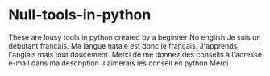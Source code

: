 # Null-tools-in-python
These are lousy tools in python created by a beginner
No english
Je suis un débutant français. Ma langue natale est donc le français.
J'apprends l'anglais mais tout doucement. Merci de me donnez des conseils à l'adresse e-mail dans ma description 
J'aimerais les conseil en python
Merci 

